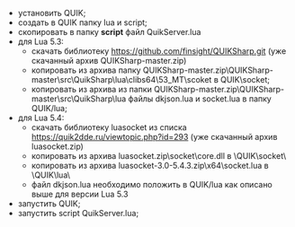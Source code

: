 * установить QUIK;
* создать в QUIK папку lua и script;
* скопировать в папку **script** файл QuikServer.lua
* для Lua 5.3:
  * скачать библиотеку https://github.com/finsight/QUIKSharp.git (уже скачанный архив QUIKSharp-master.zip)
  * копировать из архива папку QUIKSharp-master.zip\QUIKSharp-master\src\QuikSharp\lua\clibs64\53_MT\scoket в QUIK\socket;
  * копировать из архива из папки QUIKSharp-master.zip\QUIKSharp-master\src\QuikSharp\lua файлы dkjson.lua и
  socket.lua  в папку QUIK/lua;
* для Lua 5.4: 
  * скачать библиотеку luasocket из списка https://quik2dde.ru/viewtopic.php?id=293 (уже скачанный архив luasocket.zip)
  * копировать из архива luasocket.zip\socket\core.dll в \QUIK\socket\
  * копировать из архива luasocket-3.0-5.4.3.zip\x64\socket.lua  в \QUIK\lua\
  * файл  dkjson.lua  необходимо положить в QUIK/lua как описано выше для версии Lua 5.3
* запустить QUIK;
* запустить script QuikServer.lua;
